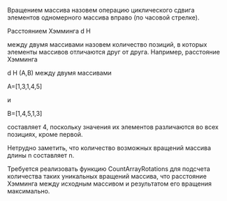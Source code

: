 Вращением массива назовем операцию циклического сдвига элементов одномерного массива вправо (по часовой стрелке).

Расстоянием Хэмминга
d
H


между двумя массивами назовем количество позиций, в которых элементы массивов отличаются друг от друга. Например, расстояние Хэмминга

d H (A,B) между двумя массивами

A=[1,3,1,4,5] 

и

B=[1,4,5,1,3] 

составляет 4, поскольку значения их элементов различаются во всех позициях, кроме первой.

Нетрудно заметить, что количество возможных вращений массива длины
n составляет n.

Требуется реализовать функцию CountArrayRotations для подсчета количества таких уникальных вращений массива, что расстояние Хэмминга между исходным массивом и результатом его вращения максимально.
